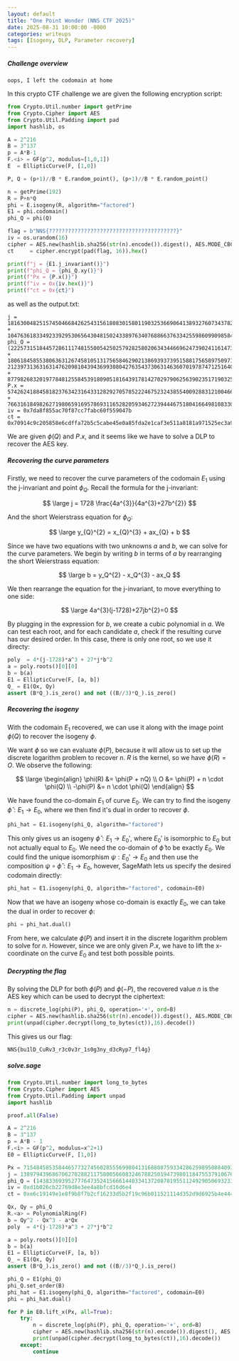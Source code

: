 ```yaml
---
layout: default
title: "One Point Wonder (NNS CTF 2025)"
date: 2025-08-31 10:00:00 -0000
categories: writeups
tags: [Isogeny, DLP, Parameter recovery]
---
```


##### Challenge overview

```
oops, I left the codomain at home
```

In this crypto CTF challenge we are given the following encryption script:

```python
from Crypto.Util.number import getPrime
from Crypto.Cipher import AES
from Crypto.Util.Padding import pad
import hashlib, os

A = 2^216
B = 3^137
p = A*B-1  
F.<i> = GF(p^2, modulus=[1,0,1])
E  = EllipticCurve(F, [1,0])

P, Q = (p+1)//B * E.random_point(), (p+1)//B * E.random_point()

n = getPrime(192)
R = P+n*Q
phi = E.isogeny(R, algorithm="factored")
E1 = phi.codomain()
phi_Q = phi(Q)  

flag = b"NNS{????????????????????????????????????????}"
iv = os.urandom(16)
cipher = AES.new(hashlib.sha256(str(n).encode()).digest(), AES.MODE_CBC, iv)
ct     = cipher.encrypt(pad(flag, 16)).hex()

print(f"j = {E1.j_invariant()}")
print(f"phi_Q = {phi_Q.xy()}")
print(f"Px = {P.x()}")
print(f"iv = 0x{iv.hex()}")
print(f"ct = 0x{ct}")
```

as well as the output.txt:

```
j = 18163004825157450466842625431561808301580119032536690641389327607343782773061546639751762998393779196539875597064310424073920961685*i + 10476361833492339295306564304815024338976340768866376334255986099098584965912219696568648092211110609272091912464632625421909839215
phi_Q = (22257315184457286111748155005425025792825802063434466962473902411614730361444321425941165084133078904123470449975579476128819778071*i + 18061845855380636312674581051317565846290213869393739515881756589750971883163716804746762468096421853876338415747328404551860424738, 21239731363163147620981043943699308042763543730631463607019787471251640856215020805155900823401536718518291296362081601409379355568*i + 8779826832019778481255845391809051816439178142702979062563902351719032536488132695732061179503752527439223190037985972241319740694)
P.x = 5742624188458182376342316433128292705785222467523243855400928831210046626067548089223190334236246885842905182649500944382581000934*i + 7663161849826271980659169578693116528205934627239444675180416649810833094415206594178398886032480427742749796072416769297624604592
iv = 0x7da8f855ac70f87cc7fabc60f559047b
ct = 0x70914c9c205858e6cdffa72b5c5cabe45e0a85fda2e1caf3e511a8181a971525ec3a9da2e5bbaa0d158feff5c81f
```

We are given $\phi(Q)$ and $P.x$, and it seems like we have to solve a DLP to recover the AES key.

##### Recovering the curve parameters

Firstly, we need to recover the curve parameters of the codomain $E_{1}$ using the j-invariant and point $\phi_{Q}$. Recall the formula for the j-invariant:

$$
\large j = 1728 \frac{4a^{3}}{4a^{3}+27b^{2}}
$$

And the short Weierstrass equation for $\phi_{Q}$:

$$
\large y_{Q}^{2} = x_{Q}^{3} + ax_{Q} + b
$$

Since we have two equations with two unknowns $a$ and $b$, we can solve for the curve parameters. We begin by writing $b$ in terms of $a$ by rearranging the short Weierstrass equation:

$$
\large b = y_Q^{2} - x_Q^{3} - ax_Q
$$

We then rearrange the equation for the j-invariant, to move everything to one side:

$$
\large 4a^{3}(j-1728)+27jb^{2}=0
$$

By plugging in the expression for $b$, we create a cubic polynomial in $a$. We can test each root, and for each candidate $a$, check if the resulting curve has our desired order. In this case, there is only one root, so we use it directy:

```python
poly  = 4*(j-1728)*a^3 + 27*j*b^2
a = poly.roots()[0][0]
b = b(a)
E1 = EllipticCurve(F, [a, b])
Q_ = E1(Qx, Qy)
assert (B*Q_).is_zero() and not ((B//3)*Q_).is_zero()
```

##### Recovering the isogeny

With the codomain $E_{1}$ recovered, we can use it along with the image point $\phi(Q)$ to recover the isogeny $\phi$.

We want $\phi$ so we can evaluate $\phi(P)$, because it will allow us to set up the discrete logarithm problem to recover $n$. $R$ is the kernel, so we  have $\phi(R) = O$. We observe the following:

$$
\large
\begin{align}
\phi(R) &= \phi(P + nQ) \\
O &= \phi(P) + n \cdot \phi(Q) \\
-\phi(P) &= n \cdot \phi(Q)
\end{align}
$$

We have found the co-domain $E_{1}$ of curve $E_{0}$. We can try to find the isogeny $\hat{\phi}: E_{1} \rightarrow E_{0}$, where we then find it's dual in order to recover $\phi$.

```python
phi_hat = E1.isogeny(phi_Q, algorithm="factored")
```

This only gives us an isogeny $\hat{\phi}: E_{1} \rightarrow E_{0}'$, where $E_{0}'$ is isomorphic to $E_{0}$ but not actually equal to $E_{0}$. We need the co-domain of $\hat{\phi}$ to be exactly $E_{0}$. We could find the unique isomorphism $\psi: E_{0}' \rightarrow E_{0}$ and then use the composition $\psi \circ \hat{\phi} : E_{1} \rightarrow E_{0}$, however, SageMath lets us specify the desired codomain directly:

```python
phi_hat = E1.isogeny(phi_Q, algorithm="factored", codomain=E0)
```

Now that we have an isogeny whose co-domain is exactly $E_{0}$, we can take the dual in order to recover $\phi$:

```python
phi = phi_hat.dual()
```

From here, we calculate $\phi(P)$ and insert it in the discrete logarithm problem to solve for $n$. However, since we are only given $P.x$, we have to lift the x-coordinate on the curve $E_{0}$ and test both possible points.

##### Decrypting the flag

By solving the DLP for both $\phi(P)$ and $\phi(-P)$, the recovered value $n$ is the AES key which can be used to decrypt the ciphertext:

```python
n = discrete_log(phi(P), phi_Q, operation='+', ord=B)
cipher = AES.new(hashlib.sha256(str(n).encode()).digest(), AES.MODE_CBC, long_to_bytes(iv))
print(unpad(cipher.decrypt(long_to_bytes(ct)),16).decode())
```

This gives us our flag:

```
NNS{bu1lD_CuRv3_r3c0v3r_1s0g3ny_d3cRyp7_fl4g}
```

##### solve.sage

```python
from Crypto.Util.number import long_to_bytes
from Crypto.Cipher import AES
from Crypto.Util.Padding import unpad
import hashlib

proof.all(False)

A = 2^216
B = 3^137
p = A*B - 1
F.<i> = GF(p^2, modulus=x^2+1)
E0 = EllipticCurve(F, [1,0])

Px = 7154845853584465773274560285556998041316880875933428625989508840930540660640386605518629576825395103283629863864475785639190189540*i + 7055760255797631743070087750378584646385412285826739992132686291867615676943829419672853502757913189891063696683042430994015726061
j = 13897943968670627028821175800566083246788250194739801184755379106763256231540209142346577809447217378788456971272445373264849010133*i + 23780011362891232032543058818843206569075289330860563525186623156946237644042578939371224060623299802446529270938546128646375815042
phi_Q = (1438336939527776473524156661440334137208701955112492905069323395488777827834790134059116893010523111877971455504309886416495150015*i + 3427726008556100688888416236611350024877356838402910936483689909032270130497153660883916133984220069248107328366037201206313414045, 6796549415058176434426312807671630923318528924038107427972821512510845938594581102460415477288633003544443376494889850457469057366*i + 22484510185502283667379549736147041418927205110085658279406360321295482559193327870894913536669477509036655550593482159665400332205)
iv = 0xd1b026cb22769d8e3ee4a8bfcd16d6e4
ct = 0xe6c19149e1e8f9b8f7b2cf16233d5b2f19c96b011521114d352d9d6925b4e444c1280eea906716fb3da1080d0194f8db

Qx, Qy = phi_Q
R.<a> = PolynomialRing(F)
b = Qy^2 - Qx^3 - a*Qx
poly  = 4*(j-1728)*a^3 + 27*j*b^2

a = poly.roots()[0][0]
b = b(a)
E1 = EllipticCurve(F, [a, b])
Q_ = E1(Qx, Qy)
assert (B*Q_).is_zero() and not ((B//3)*Q_).is_zero()

phi_Q = E1(phi_Q)
phi_Q.set_order(B)
phi_hat = E1.isogeny(phi_Q, algorithm="factored", codomain=E0)
phi = phi_hat.dual()

for P in E0.lift_x(Px, all=True):
    try:
        n = discrete_log(phi(P), phi_Q, operation='+', ord=B)
        cipher = AES.new(hashlib.sha256(str(n).encode()).digest(), AES.MODE_CBC, long_to_bytes(iv))
        print(unpad(cipher.decrypt(long_to_bytes(ct)),16).decode())
    except:
        continue
```

